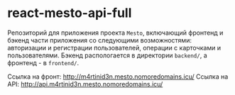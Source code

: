 # react-mesto-api-full
Репозиторий для приложения проекта `Mesto`, включающий фронтенд и бэкенд части приложения со следующими возможностями: авторизации и регистрации пользователей, операции с карточками и пользователями. Бэкенд распологается в директории `backend/`, а фронтенд - в `frontend/`. 
  
Ссылка на фронт: http://m4rtinid3n.mesto.nomoredomains.icu/
Ссылка на API: http://api.m4rtinid3n.mesto.nomoredomains.icu/
